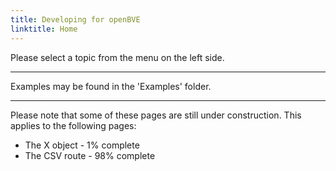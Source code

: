 ```yaml
---
title: Developing for openBVE
linktitle: Home
---
```


Please select a topic from the menu on the left side.

---

Examples may be found in the 'Examples' folder.

---

Please note that some of these pages are still under construction. This applies to the following pages:

- The X object - 1% complete
- The CSV route - 98% complete